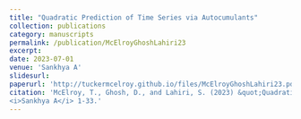 ```yaml
---
title: "Quadratic Prediction of Time Series via Autocumulants"
collection: publications
category: manuscripts
permalink: /publication/McElroyGhoshLahiri23
excerpt: 
date: 2023-07-01
venue: 'Sankhya A'
slidesurl: 
paperurl: 'http://tuckermcelroy.github.io/files/McElroyGhoshLahiri23.pdf'
citation: 'McElroy, T., Ghosh, D., and Lahiri, S. (2023) &quot;Quadratic Prediction of Time Series via Autocumulants.&quot; 
<i>Sankhya A</i> 1-33.'
---
```

